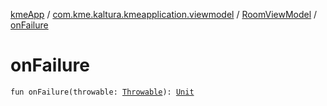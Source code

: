 [kmeApp](../../index.md) / [com.kme.kaltura.kmeapplication.viewmodel](../index.md) / [RoomViewModel](index.md) / [onFailure](./on-failure.md)

# onFailure

`fun onFailure(throwable: `[`Throwable`](https://kotlinlang.org/api/latest/jvm/stdlib/kotlin/-throwable/index.html)`): `[`Unit`](https://kotlinlang.org/api/latest/jvm/stdlib/kotlin/-unit/index.html)